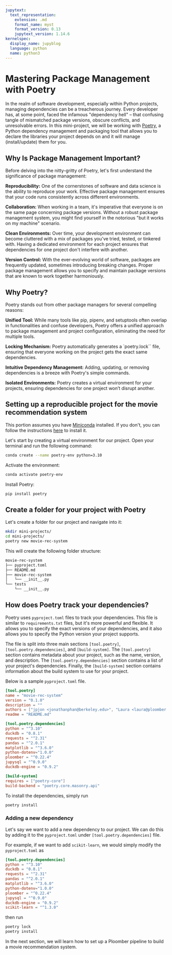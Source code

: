 ```yaml
---
jupytext:
  text_representation:
    extension: .md
    format_name: myst
    format_version: 0.13
    jupytext_version: 1.14.6
kernelspec:
  display_name: jupyblog
  language: python
  name: python3
---
```


# Mastering Package Management with Poetry

In the realm of software development, especially within Python projects, managing dependencies can be a treacherous journey. Every developer has, at some point, faced the infamous "dependency hell" – that confusing tangle of mismatched package versions, obscure conflicts, and unresolvable errors. In this mini-project, we will be working with [Poetry](https://python-poetry.org/docs/), a Python dependency management and packaging tool that allows you to declare the libraries your project depends on and it will manage (install/update) them for you.

## Why Is Package Management Important?

Before delving into the nitty-gritty of Poetry, let's first understand the significance of package management:

**Reproducibility:** One of the cornerstones of software and data science is the ability to reproduce your work. Effective package management ensures that your code runs consistently across different environments.

**Collaboration:** When working in a team, it's imperative that everyone is on the same page concerning package versions. Without a robust package management system, you might find yourself in the notorious "but it works on my machine" scenario.

**Clean Environments:** Over time, your development environment can become cluttered with a mix of packages you've tried, tested, or tinkered with. Having a dedicated environment for each project ensures that dependencies for one project don't interfere with another.

**Version Control:** With the ever-evolving world of software, packages are frequently updated, sometimes introducing breaking changes. Proper package management allows you to specify and maintain package versions that are known to work together harmoniously.

## Why Poetry?
Poetry stands out from other package managers for several compelling reasons:

**Unified Tool:** While many tools like pip, pipenv, and setuptools often overlap in functionalities and confuse developers, Poetry offers a unified approach to package management and project configuration, eliminating the need for multiple tools.

**Locking Mechanism:** Poetry automatically generates a `poetry.lock`` file, ensuring that everyone working on the project gets the exact same dependencies.

**Intuitive Dependency Management:** Adding, updating, or removing dependencies is a breeze with Poetry's simple commands.

**Isolated Environments:** Poetry creates a virtual environment for your projects, ensuring dependencies for one project won’t disrupt another.

## Setting up a reproducible project for the movie recommendation system

This portion assumes you have [Miniconda](https://docs.conda.io/en/latest/miniconda.html) installed. If you don't, you can follow the instructions [here](https://docs.conda.io/en/latest/miniconda.html#latest-miniconda-installer-linksl) to install it.

Let's start by creating a virtual environment for our project. Open your terminal and run the following command:

```bash
conda create --name poetry-env python=3.10
```

Activate the environment:

```bash
conda activate poetry-env
```

Install Poetry:

```bash
pip install poetry
```

## Create a folder for your project with Poetry

Let's create a folder for our project and navigate into it:

```bash
mkdir mini-projects/
cd mini-projects/
poetry new movie-rec-system
```

This will create the following folder structure:

```bash
movie-rec-system
├── pyproject.toml
├── README.md
├── movie-rec-system
│   └── __init__.py
└── tests
    └── __init__.py
```

## How does Poetry track your dependencies?

Poetry uses `pyproject.toml` files to track your dependencies. This file is similar to `requirements.txt` files, but it's more powerful and flexible. It allows you to specify the exact versions of your dependencies, and it also allows you to specify the Python version your project supports. 

The file is split into three main sections `[tool.poetry]`, `[tool.poetry.dependencies]`, and `[build-system]`. The `[tool.poetry]` section contains metadata about your project, such as the name, version, and description. The `[tool.poetry.dependencies]` section contains a list of your project's dependencies. Finally, the `[build-system]` section contains information about the build system to use for your project.

Below is a sample `pyproject.toml` file.

```toml
[tool.poetry]
name = "movie-rec-system"
version = "0.1.0"
description = ""
authors = ["jpjon <jonathanphan@berkeley.edu>", "Laura <laura@ploomber.io>"]
readme = "README.md"

[tool.poetry.dependencies]
python = "^3.10"
duckdb = "0.8.1"
requests = "^2.31"
pandas = "^2.0.1"
matplotlib = "^3.6.0"
python-dotenv="1.0.0"
ploomber = "^0.22.4"
jupysql = "^0.9.0"
duckdb-engine = "0.9.2"

[build-system]
requires = ["poetry-core"]
build-backend = "poetry.core.masonry.api"
```

To install the dependencies, simply run

```bash
poetry install
```

### Adding a new dependency

Let's say we want to add a new dependency to our project. We can do this by adding it to the `pyproject.toml` under `[tool.poetry.dependencies]` file. 

For example, if we want to add `scikit-learn`, we would simply modify the `pyproject.toml` as 

```toml
[tool.poetry.dependencies]
python = "^3.10"
duckdb = "0.8.1"
requests = "^2.31"
pandas = "^2.0.1"
matplotlib = "^3.6.0"
python-dotenv="1.0.0"
ploomber = "^0.22.4"
jupysql = "^0.9.0"
duckdb-engine = "0.9.2"
scikit-learn = "^1.3.0"
```

then run 

```bash
poetry lock
poetry install
```

In the next section, we will learn how to set up a Ploomber pipeline to build a movie recommendation system.


